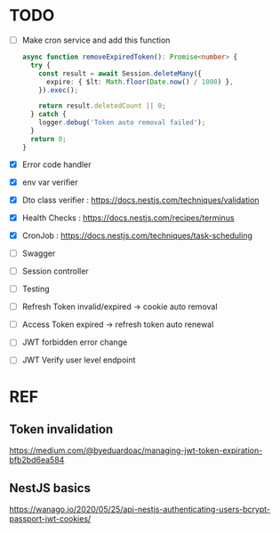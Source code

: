 # TODO 

- [ ] Make cron service and add this function
  ```typescript
  async function removeExpiredToken(): Promise<number> {
    try {
      const result = await Session.deleteMany({
        expire: { $lt: Math.floor(Date.now() / 1000) },
      }).exec();

      return result.deletedCount || 0;
    } catch {
      logger.debug('Token auto removal failed');
    }
    return 0;
  }
  ```
- [x] Error code handler
- [x] env var verifier
- [x] Dto class verifier : https://docs.nestjs.com/techniques/validation
- [x] Health Checks : https://docs.nestjs.com/recipes/terminus
- [x] CronJob : https://docs.nestjs.com/techniques/task-scheduling
- [ ] Swagger
- [ ] Session controller
- [ ] Testing
- [ ] Refresh Token invalid/expired -> cookie auto removal
- [ ] Access Token expired -> refresh token auto renewal
- [ ] JWT forbidden error change
- [ ] JWT Verify user level endpoint


# REF
## Token invalidation
https://medium.com/@byeduardoac/managing-jwt-token-expiration-bfb2bd6ea584

## NestJS basics
https://wanago.io/2020/05/25/api-nestjs-authenticating-users-bcrypt-passport-jwt-cookies/